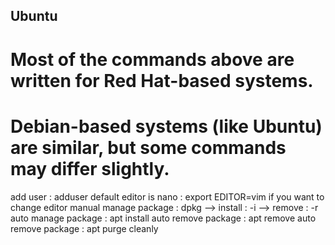 ## Ubuntu
# Most of the commands above are written for Red Hat-based systems. 
# Debian-based systems (like Ubuntu) are similar, but some commands may differ slightly.
add user                : adduser
default editor is nano  : export EDITOR=vim
if you want to change
editor
manual manage package   : dpkg
  --> install           : -i
  --> remove            : -r 
auto manage package     : apt install
auto remove package     : apt remove
auto remove package     : apt purge
cleanly    